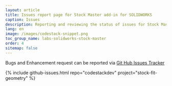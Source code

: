 ```yaml
---
layout: article
title: Issues report page for Stock Master add-in for SOLIDWORKS
caption: Issues
description: Reporting and reviewing the status of issues for Stock Master add-in for SOLIDWORKS
lang: en
image: /images/codestack-snippet.png
toc_group_name: labs-solidworks-stock-master
order: 4
sitemap: false
---
```

Bugs and Enhancement request can be reported via [Git Hub Issues Tracker](https://github.com/codestackdev/stock-fit-geometry/issues)

{% include github-issues.html repo="codestackdev" project="stock-fit-geometry" %}